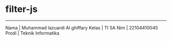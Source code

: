 # filter-js

--------------------------------------
Nama  | Muhammad lazuardi Al ghiffary
Kelas | TI 5A
Nim   | 22104410045
Prodi | Teknik Informatika
      
    
      
